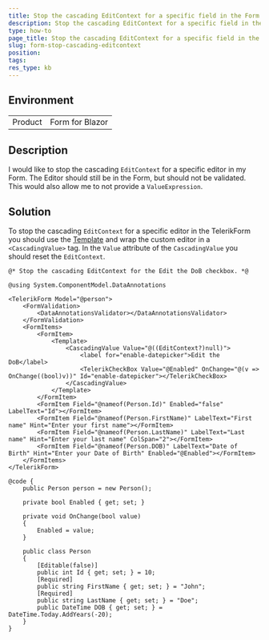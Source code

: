 ```yaml
---
title: Stop the cascading EditContext for a specific field in the Form
description: Stop the cascading EditContext for a specific field in the Form
type: how-to
page_title: Stop the cascading EditContext for a specific field in the Form
slug: form-stop-cascading-editcontext
position: 
tags: 
res_type: kb
---
```


## Environment
<table>
	<tbody>
		<tr>
			<td>Product</td>
			<td>Form for Blazor</td>
		</tr>
	</tbody>
</table>

## Description

I would like to stop the cascading `EditContext` for a specific editor in my Form. The Editor should still be in the Form, but should not be validated. This would also allow me to not provide a `ValueExpression`.

## Solution

To stop the cascading `EditContext` for a specific editor in the TelerikForm you should use the [Template](slug://form-formitems-template) and wrap the custom editor in a `<CascadingValue>` tag. In the `Value` attribute of the `CascadingValue` you should reset the `EditContext`.

````RAZOR
@* Stop the cascading EditContext for the Edit the DoB checkbox. *@ 

@using System.ComponentModel.DataAnnotations

<TelerikForm Model="@person">
    <FormValidation>
        <DataAnnotationsValidator></DataAnnotationsValidator>
    </FormValidation>
    <FormItems>
        <FormItem>
            <Template>
                <CascadingValue Value="@((EditContext?)null)">
                    <label for="enable-datepicker">Edit the DoB</label>
                    <TelerikCheckBox Value="@Enabled" OnChange="@(v => OnChange((bool)v))" Id="enable-datepicker"></TelerikCheckBox>
                </CascadingValue>
            </Template>
        </FormItem>
        <FormItem Field="@nameof(Person.Id)" Enabled="false" LabelText="Id"></FormItem>
        <FormItem Field="@nameof(Person.FirstName)" LabelText="First name" Hint="Enter your first name"></FormItem>
        <FormItem Field="@nameof(Person.LastName)" LabelText="Last name" Hint="Enter your last name" ColSpan="2"></FormItem>
        <FormItem Field="@nameof(Person.DOB)" LabelText="Date of Birth" Hint="Enter your Date of Birth" Enabled="@Enabled"></FormItem>
    </FormItems>
</TelerikForm>

@code {
    public Person person = new Person();

    private bool Enabled { get; set; }

    private void OnChange(bool value)
    {
        Enabled = value;
    }

    public class Person
    {
        [Editable(false)]
        public int Id { get; set; } = 10;
        [Required]
        public string FirstName { get; set; } = "John";
        [Required]
        public string LastName { get; set; } = "Doe";
        public DateTime DOB { get; set; } = DateTime.Today.AddYears(-20);
    }
}
````